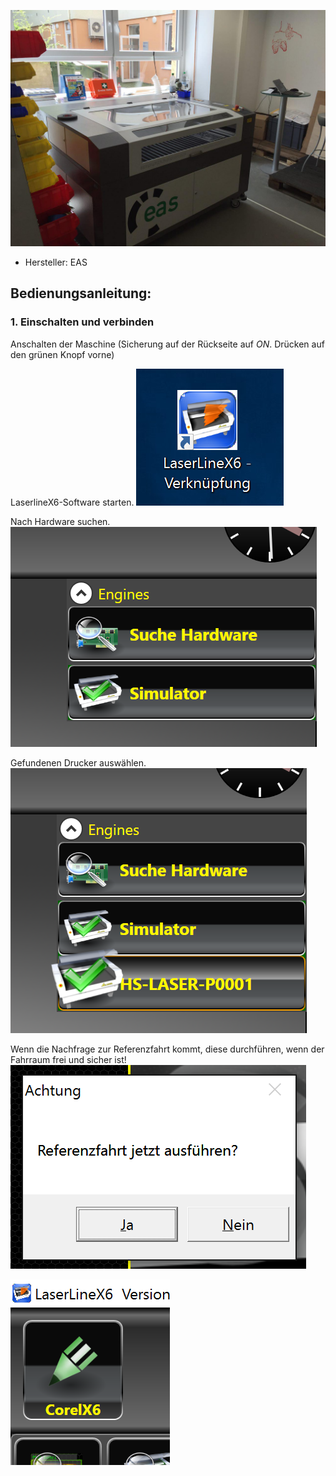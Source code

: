![](img_laser/photo_lasercutter_01.jpg)

* Hersteller: EAS


## Bedienungsanleitung:
### 1. Einschalten und verbinden
Anschalten der Maschine (Sicherung auf der Rückseite auf _ON_. Drücken auf den grünen Knopf vorne)

LaserlineX6-Software starten.
![](img_laser/laser01.PNG)

Nach Hardware suchen.
![](img_laser/02.PNG)

Gefundenen Drucker auswählen.
![](img_laser/laser03.PNG)

Wenn die Nachfrage zur Referenzfahrt kommt, diese durchführen, wenn der Fahrraum frei und sicher ist!
![](img_laser/laser04.PNG)

![](img_laser/laser05.PNG)
